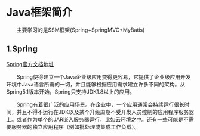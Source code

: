 # Java框架简介  

&emsp;&emsp;主要学习的是SSM框架(Spring+SpringMVC+MyBatis)  

## 1.Spring  
[Spring官方文档地址](https://docs.spring.io/spring/docs/current/spring-framework-reference/index.html)  

&emsp;&emsp;Spring使得建立一个Java企业级应用变得更容易，它提供了企业级应用开发环境中Java语言所需的一切，并且能够根据应用需求建立许多不同的架构。从Spring5.1版本开始，Spring只支持JDK1.8以上的应用。  

&emsp;&emsp;Spring有着很广泛的应用场景。在企业中，一个应用通常会持续运行很长时间，并且不得不运行在JDK以及某个升级周期不受开发人员控制的应用程序服务器上。或者作为单个的JAR嵌入服务器运行，比如云环境之中。还有一些可能是不需要服务器的独立应用程序（例如批处理或集成工作负载）。